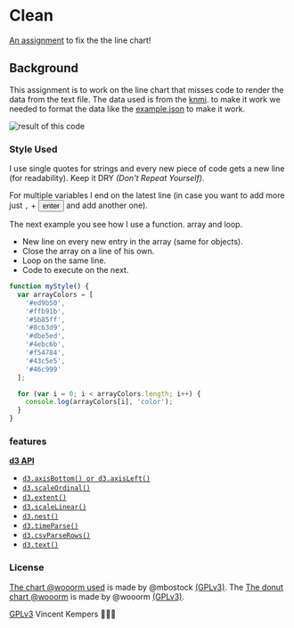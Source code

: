 # Clean

[An assignment](https://github.com/cmda-fe3x3/course-17-18/tree/master/site/class-3/clean) to fix the the line chart!

## Background

This assignment is to work on the line chart that misses code to render the data from the text file. The data used is from the [knmi](https://projects.knmi.nl/klimatologie/uurgegevens/selectie.cgi). to make it work we needed to format the data like the [example.json](https://github.com/cmda-fe3x3/course-17-18/blob/master/site/class-3/clean/example.json) to make it work.

![result of this code](preview.png)

### Style Used

I use single quotes for strings and every new piece of code gets a new line (for readability). Keep it DRY _(Don't Repeat Yourself)_.

For multiple variables I end on the latest line (in case you want to add more just `,` +  <button>enter</button> and add another one).

The next example you see how I use a function. array and loop.
*   New line on every new entry in the array (same for objects).
*   Close the array on a line of his own.
*   Loop on the same line.
*   Code to execute on the next.

```js
function myStyle() {
  var arrayColors = [
    '#ed9b50',
    '#ffb91b',
    '#5b85ff',
    '#8c63d9',
    '#dbe5ed',
    '#4ebc6b',
    '#f54784',
    '#43c5e5',
    '#46c999'
  ];

  for (var i = 0; i < arrayColors.length; i++) {
    console.log(arrayColors[i], 'color');
  }
}
```

### features

[**d3 API**](https://github.com/d3/d3/blob/master/API.md)
-   [`d3.axisBottom() or d3.axisLeft()`](https://github.com/d3/d3-axis/blob/master/README.md)
-   [`d3.scaleOrdinal()`](https://github.com/d3/d3-3.x-api-reference/blob/master/Ordinal-Scales.md#ordinal)
-   [`d3.extent()`](https://github.com/d3/d3-array/blob/master/README.md#extent)
-   [`d3.scaleLinear()`](https://github.com/d3/d3-scale/blob/master/README.md#scaleLinear)
-   [`d3.nest()`](https://bl.ocks.org/phoebebright/raw/3176159/)
-   [`d3.timeParse()`]()
-   [`d3.csvParseRows()`]()
-   [`d3.text()`]()
### License

[The chart @wooorm used](https://bl.ocks.org/mbostock/3884955) is made by @mbostock [(GPLv3)](https://choosealicense.com/licenses/gpl-3.0/).
The [The donut chart @wooorm](https://github.com/cmda-fe3x3/course-17-18/tree/master/site/class-3/clean) is made by @wooorm [(GPLv3)](https://choosealicense.com/licenses/gpl-3.0/).

[GPLv3](https://choosealicense.com/licenses/gpl-3.0/) Vincent Kempers 👨🏽‍💻
